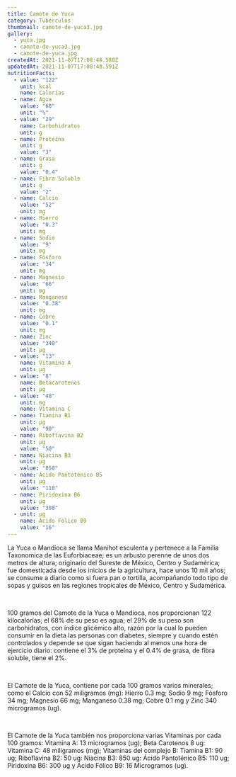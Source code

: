 ```yaml
---
title: Camote de Yuca
category: Tubérculos
thumbnail: camote-de-yuca3.jpg
gallery:
  - yuca.jpg
  - camote-de-yuca3.jpg
  - camote-de-yuca.jpg
createdAt: 2021-11-07T17:08:48.580Z
updatedAt: 2021-11-07T17:08:48.591Z
nutritionFacts:
  - value: "122"
    unit: kcal
    name: Calorías
  - name: Agua
    value: "68"
    unit: "%"
  - value: "29"
    name: Carbohidratos
    unit: g
  - name: Proteína
    unit: g
    value: "3"
  - name: Grasa
    unit: g
    value: "0.4"
  - name: Fibra Soluble
    unit: g
    value: "2"
  - name: Calcio
    value: "52"
    unit: mg
  - name: Hierro
    value: "0.3"
    unit: mg
  - name: Sodio
    value: "9"
    unit: mg
  - name: Fósforo
    value: "34"
    unit: mg
  - name: Magnesio
    value: "66"
    unit: mg
  - name: Manganeso
    value: "0.38"
    unit: mg
  - name: Cobre
    value: "0.1"
    unit: mg
  - name: Zinc
    value: "340"
    unit: µg
  - value: "13"
    name: Vitamina A
    unit: µg
  - value: "8"
    name: Betacarotenos
    unit: µg
  - value: "48"
    unit: mg
    name: Vitamina C
  - name: Tiamina B1
    unit: µg
    value: "90"
  - name: Riboflavina B2
    unit: µg
    value: "50"
  - name: Niacina B3
    unit: µg
    value: "850"
  - name: Ácido Pantoténico B5
    unit: µg
    value: "110"
  - name: Piridoxina B6
    unit: µg
    value: "300"
  - unit: µg
    name: Ácido Fólico B9
    value: "16"
---
```

La Yuca o Mandioca se llama Manihot esculenta y pertenece a la Familia Taxonomica de las Euforbiaceae; es un arbusto perenne de unos dos metros de altura; originario del Sureste de México, Centro y Sudamérica; fue domesticada desde los inicios de la agricultura, hace unos 10 mil años; se consume a diario como si fuera pan o tortilla, acompañando todo tipo de sopas y guisos en las regiones tropicales de México, Centro y Sudamérica.

<br/>

100 gramos del Camote de la Yuca o Mandioca, nos proporcionan 122 kilocalorías; el 68% de su peso es agua; el 29% de su peso son carbohidratos, con índice glicémico alto, razón por la cual lo pueden consumir en la dieta las personas con diabetes, siempre y cuando estén controlados y depende se que sigan haciendo al menos una hora de ejercicio diario: contiene el 3% de proteína y el 0.4% de grasa, de fibra soluble, tiene el 2%.

<br/>

El Camote de la Yuca, contiene por cada 100 gramos varios minerales; como el Calcio con 52 miligramos (mg): Hierro 0.3 mg; Sodio 9 mg; Fósforo 34 mg; Magnesio 66 mg; Manganeso 0.38 mg; Cobre 0.1 mg y Zinc 340 microgramos (ug).

<br/>

El Camote de la Yuca también nos proporciona varias Vitaminas por cada 100 gramos: Vitamina A: 13 microgramos (ug); Beta Carotenos 8 ug: Vitamina C: 48 miligramos (mg); Vitaminas del complejo B: Tiamina B1: 90 ug; Riboflavina B2: 50 ug: Niacina B3: 850 ug: Ácido Pantoténico B5: 110 ug; Piridoxina B6: 300 ug y Ácido Fólico B9: 16 Microgramos (ug).